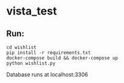 # vista_test

## Run:
    cd wishlist
    pip install -r requirements.txt
    docker-compose build && docker-compose up
    python wishlist.py

Database runs  at localhost:3306
